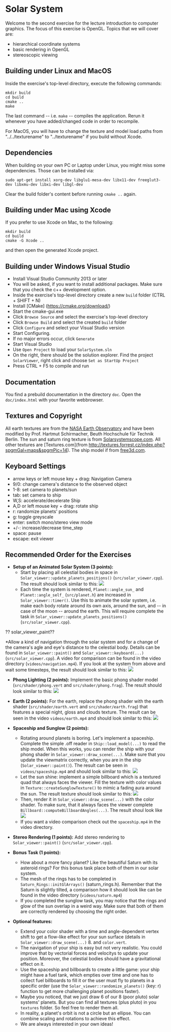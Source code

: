Solar System
============
Welcome to the second exercise for the lecture introduction to computer graphics. The focus of this exercise is OpenGL. Topics that we will cover are:
- hierarchical coordinate systems
- basic rendering in OpenGL
- stereoscopic viewing

Building under Linux and MacOS
------------------------------
Inside the exercise's top-level directory, execute the following commands:

    mkdir build
    cd build
    cmake ..
    make

The last command -- i.e. `make` -- compiles the application. Rerun it whenever you have added/changed code in order to recompile.

For MacOS, you will have to change the texture and model load paths from "../../texturename" to "../texturename" if you build without Xcode.

Dependencies
------------

When building on your own PC or Laptop under Linux, you might miss some dependencies. Those can be installed via:
    
    sudo apt-get install xorg-dev libglu1-mesa-dev libx11-dev freeglut3-dev libxmu-dev libxi-dev libgl-dev

Clear the build folder's content before running `cmake ..` again. 

Building under Mac using Xcode
------------------------------
If you prefer to use Xcode on Mac, to the following:

    mkdir build
    cd build
    cmake -G Xcode ..

and then open the generated Xcode project.

Building under Windows Visual Studio
------------------------------------
  * Install Visual Studio Community 2013 or later
  * You will be asked, if you want to install additional packages. Make sure that you check the c++ development option.
  * Inside the exercise's top-level directory create a new `build` folder (CTRL + SHIFT + N)
  * Install [CMake] (https://cmake.org/download/)
  * Start the cmake-gui.exe
  * Click `Browse Source` and select the exercise's top-level directory
  * Click `Browse Build` and select the created `build` folder
  * Click `Configure` and select your Visual Studio version
  * Start Configuring. 
  * If no major errors occur, click `Generate`
  * Start Visual Studio
  * Use `Open Project` to load your `SolarSystem.sln`
  * On the right, there should be the solution explorer. Find the project `SolarViewer`, right click and choose `Set as StartUp Project`
  * Press CTRL + F5 to compile and run

Documentation
-------------
You find a prebuild documentation in the directory `doc`. Open the `doc/index.html` with your favorite webbrowser.

Textures and Copyright
----------------------
All earth textures are from the [NASA Earth Observatory](http://earthobservatory.nasa.gov/Features/BlueMarble/) and have been modified by Prof. Hartmut Schirmacher, Beuth Hochschule für Technik Berlin. The sun and saturn ring texture is from [Solarsystemscope.com](http://www.solarsystemscope.com/textures). All other textures are [Textures.com](from http://textures.forrest.cz/index.php?spgmGal=maps&spgmPic=14). The ship model if from [free3d.com](https://free3d.com).

Keyboard Settings
-----------------
  * arrow keys or left mouse key + drag: 	Navigation Camera
  * 9/0:									change camera's distance to the observed object
  * 1-8:									set camera to planets/sun
  * tab:									set camera to ship
  * W,S:									accelerate/decelerate Ship
  * A,D or left mouse key + drag:			rotate ship
  * r:										randomize planets' positions
  * g:										toggle greyscale
  * enter:									switch mono/stereo view mode
  * +/-:									increase/decrease time_step
  * space:									pause 
  * escape:									exit viewer
  

Recommended Order for the Exercises
-----------------------------------
* **Setup of an Animated Solar System (3 points):**
  * Start by placing all celestial bodies in space in `Solar_viewer::update_planets_positions()` (`src/solar_viewer.cpp`). The result should look similar to this:
    ![](planet_system_initial.png)
  * Each time the system is rendered, `Planet::angle_sun_` and `Planet::angle_self_` (`src/planet.h`) are increased in `Solar_viewer::timer()`. Use this to animate the solar system, i.e. make each body rotate around its own axis, around the sun, and -- in case of the moon -- around the earth. This will require complete the task in `Solar_viewer::update_planets_positions()` (`src/solar_viewer.cpp`).

?? solar_viewer_paint??

  *Allow a kind of navigation through the solar system and for a change of the camera's agle and eye's distance to the celestial body. Details can be found in `Solar_viewer::paint()` and `Solar_viewer::keyboard(...)` (`src/solar_viewer.cpp`).
A video for comparison can be found in the video directory (`videos/navigation.mp4`). If you look at the system from above and wait some timesteps, the result should look similar to this:
  ![](planet_system_rotating.png)

* **Phong Lighting (2 points):**
  Implement the basic phong shader model (`src/shader/phong.vert` and `src/shader/phong.frag`). The result should look similar to this:
  ![](venus_phong_shading.png)

* **Earth (2 points):**
  For the earth, replace the phong shader with the earth shader (`src/shader/earth.vert` and `src/shader/earth.frag`) that features a special night, gloss and clouds texture. The result can be seen in the video `videos/earth.mp4` and should look similar to this:
  ![](earth_final.png)

* **Spaceship and Sunglow (2 points):**
  * Rotating around planets is boring. Let's implement a spaceship. Complete the simple .off reader in `Ship::load_model(...)` to read the ship model. When this works, you can render the ship with your phong shader in `Solar_viewer::draw_scene(...)`. Make sure that you update the viewmatrix correctly, when you are in the ship (`Solar_viewer::paint()`).  The result can be seen in `videos/spaceship.mp4` and should look similar to this:
  ![](spaceship_moving.png)
  * Let the sun shine: implement a simple billboard which is a textured quad that always faces the viewer. Fill the texture with color values in `Texture::createSunglowTexture()` to mimic a fading aura around the sun. The result texture should look similar to this:
    ![](sunglow.png)
  * Then, render it in `Solar_viewer::draw_scene(...)` with the color shader. To make sure, that it always faces the viewer complete `Billboard::computeBillboardAngles(...)`. The result shoul look like
  ![](sun_billboard.png)
  * If you want a video comparison check out the `spaceship.mp4` in the video directory.

* **Stereo Rendering (1 points):**
  Add stereo rendering to `Solar_viewer::paint()` (`src/solar_viewer.cpp`).

* **Bonus Task (1 points):**
    * How about a more fancy planet? Like the beautiful Saturn with its asteroid rings? For this bonus task place both of them in our solar system.
    * The mesh of the rings has to be completed in `Saturn_Rings::initGlArrays()` (saturn_rings.h). Remember that the Saturn is slightly tilted, a comparison how it should look like can be found in the video directory (`videos/saturn.mp4`)
    * If you completed the sunglow task, you may notice that the rings and glow of the sun overlap in a weird way. Make sure that both of them are correctly rendered by choosing the right order.


* **Optional features:**
   - Extend your color shader with a time and angle-dependent vertex shift to get a flow-like effect for your sun surface (details in `Solar_viewer::draw_scene(...)` 8. and `color.vert`.
   - The navigation of your ship is easy but not very realistic. You could improve that by vectorial forces and velocitys to update your position. Moreover, the celestial bodies should have a gravitational effect on it.
   - Use the spaceship and billboards to create a little game: your ship might have a fuel tank, which empties over time and one has to collect fuel billboards to fill it or the user must fly to planets in a specific order (use the `Solar_viewer::randomize_planets()` (key: r) function to get more challenging planet positions faster).
   - Maybe you noticed, that we just draw 6 of our 8 (poor pluto) solar systems' planets. But you can find all textures (plus pluto) in you `textures` folder. So feel free to render them all.
   - In reality, a planet's orbit is not a circle but an ellipse. You can combine scaling and rotations to achieve this effect.
   - We are always interested in your own ideas!

